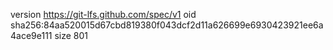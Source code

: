 version https://git-lfs.github.com/spec/v1
oid sha256:84aa520015d67cbd819380f043dcf2d11a626699e6930423921ee6a4ace9e111
size 801
